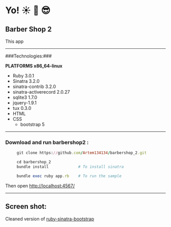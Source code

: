 # Yo!    :sunny:  :palm_tree:  :sunglasses:
## Barber Shop 2

This app  
____

###Technologies:###

**PLATFORMS x86_64-linux**
+ Ruby 3.0.1
+ Sinatra 3.2.0
+ sinatra-contrib 3.2.0
+ sinatra-activerecord 2.0.27
+ sqlite3 1.7.0
+ jquery-1.9.1
+ tux 0.3.0
+ HTML
+ CSS
  + bootstrap 5
____
### Download and run barbershop2 :

```ruby
     git clone https://github.com/Artem134134/barbershop_2.git

     cd barbershop_2
     bundle install             # To install sinatra

     bundle exec ruby app.rb    # To run the sample

```
Then open [http://localhost:4567/](http://localhost:4567/)

___

## Screen shot:




Cleaned version of [ruby-sinatra-bootstrap](https://github.com/bootstrap-ruby/sinatra-bootstrap)
